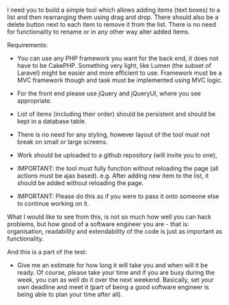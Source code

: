 I need you to build a simple tool which allows adding items (text boxes) to a list and then rearranging them using drag
and drop. There should also be a delete button next to each item to remove it from the list. There is no need for 
functionality to rename or in any other way alter added items.

Requirements:

- You can use any PHP framework you want for the back end, it does not have to be CakePHP. 
Something very light, like Lumen (the subset of Laravel) might be easier and more efficient to use.
 Framework must be a MVC framework though and task must be implemented using MVC logic.
 
- For the front end please use jQuery and jQueryUI, where you see appropriate.
- List of items (including their order) should be persistent and should be kept in a database table.
- There is no need for any styling, however layout of the tool must not break on small or large screens.
- Work should be uploaded to a github repository (will invite you to one),
- IMPORTANT: the tool must fully function without reloading the page (all actions must be ajax based).
 e.g. After adding new item to the list, it should be added without reloading the page.
 
- IMPORTANT: Please do this as if you were to pass it onto someone else to continue working on it.

What I would like to see from this, is not so much how well you can hack problems, but how good of a software engineer 
you are - that is: organisation, readability and extendability of the code is just as important as functionality.

And this is a part of the test:
- Give me an estimate for how long it will take you and when will it be ready. Of course, please take your time and 
if you are busy during the week, you can as well do it over the next weekend. Basically, set your own deadline and 
meet it (part of being a good software engineer is being able to plan your time after all).
